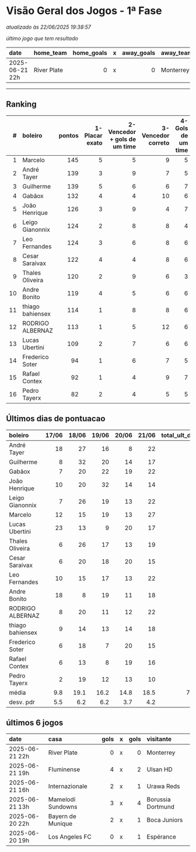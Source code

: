 # Visão Geral dos Jogos - 1ª Fase

_atualizado às 22/06/2025 19:38:57_

_último jogo que tem resultado_

| date           | home_team   |   home_goals | x   |   away_goals | away_team   |
|:---------------|:------------|-------------:|:----|-------------:|:------------|
| 2025-06-21 22h | River Plate |            0 | x   |            0 | Monterrey   |



---
## Ranking
|   # | boleiro          |   pontos |   1-Placar exato |   2-Vencedor + gols de um time |   3-Vencedor correto |   4-Gols de um time |   5-Nenhum acerto |
|----:|:-----------------|---------:|-----------------:|-------------------------------:|---------------------:|--------------------:|------------------:|
|   1 | Marcelo          |      145 |                5 |                              5 |                    9 |                   5 |                 4 |
|   2 | André Tayer      |      139 |                3 |                              9 |                    7 |                   5 |                 4 |
|   3 | Guilherme        |      139 |                5 |                              6 |                    6 |                   7 |                 4 |
|   4 | Gabãox           |      132 |                4 |                              4 |                   10 |                   6 |                 4 |
|   5 | João Henrique    |      126 |                3 |                              9 |                    4 |                   7 |                 5 |
|   6 | Leigo Gianonnix  |      124 |                2 |                              8 |                    8 |                   4 |                 6 |
|   7 | Leo Fernandes    |      124 |                3 |                              6 |                    8 |                   6 |                 5 |
|   8 | Cesar Saraivax   |      122 |                4 |                              4 |                    8 |                   6 |                 6 |
|   9 | Thales Oliveira  |      120 |                2 |                              9 |                    6 |                   3 |                 8 |
|  10 | Andre Bonito     |      119 |                4 |                              5 |                    6 |                   6 |                 7 |
|  11 | thiago bahiensex |      114 |                1 |                              8 |                    8 |                   6 |                 5 |
|  12 | RODRIGO ALBERNAZ |      113 |                1 |                              5 |                   12 |                   6 |                 4 |
|  13 | Lucas Ubertini   |      109 |                2 |                              7 |                    6 |                   6 |                 7 |
|  14 | Frederico Soter  |       94 |                1 |                              6 |                    7 |                   5 |                 9 |
|  15 | Rafael Contex    |       92 |                1 |                              4 |                    9 |                   7 |                 7 |
|  16 | Pedro Tayerx     |       82 |                2 |                              4 |                    5 |                   5 |                12 |

## Últimos dias de pontuacao
| boleiro          |   17/06 |   18/06 |   19/06 |   20/06 |   21/06 |   total_ult_dias |
|:-----------------|--------:|--------:|--------:|--------:|--------:|-----------------:|
| André Tayer      |    18   |    27   |    16   |     8   |    22   |             91   |
| Guilherme        |     8   |    32   |    20   |    14   |    17   |             91   |
| Gabãox           |     7   |    20   |    22   |    19   |    22   |             90   |
| João Henrique    |    10   |    20   |    32   |    14   |    14   |             90   |
| Leigo Gianonnix  |     7   |    26   |    19   |    13   |    22   |             87   |
| Marcelo          |    12   |    15   |    19   |    13   |    27   |             86   |
| Lucas Ubertini   |    23   |    13   |     9   |    20   |    17   |             82   |
| Thales Oliveira  |     6   |    26   |    17   |    13   |    19   |             81   |
| Cesar Saraivax   |     6   |    20   |    18   |    20   |    15   |             79   |
| Leo Fernandes    |    10   |    15   |    17   |    13   |    22   |             77   |
| Andre Bonito     |    18   |     8   |    19   |    11   |    18   |             74   |
| RODRIGO ALBERNAZ |     8   |    20   |    11   |    12   |    22   |             73   |
| thiago bahiensex |     9   |    14   |    13   |    14   |    18   |             68   |
| Frederico Soter  |     6   |    18   |     7   |    20   |    15   |             66   |
| Rafael Contex    |     6   |    13   |     8   |    19   |    16   |             62   |
| Pedro Tayerx     |     2   |    19   |    12   |    13   |    10   |             56   |
| média            |     9.8 |    19.1 |    16.2 |    14.8 |    18.5 |             78.3 |
| desv. pdr        |     5.5 |     6.2 |     6.2 |     3.7 |     4.2 |             11   |

## últimos 6 jogos
| date           | casa              |   gols | x   |   gols | visitante         |
|:---------------|:------------------|-------:|:----|-------:|:------------------|
| 2025-06-21 22h | River Plate       |      0 | x   |      0 | Monterrey         |
| 2025-06-21 19h | Fluminense        |      4 | x   |      2 | Ulsan HD          |
| 2025-06-21 16h | Internazionale    |      2 | x   |      1 | Urawa Reds        |
| 2025-06-21 13h | Mamelodi Sundowns |      3 | x   |      4 | Borussia Dortmund |
| 2025-06-20 22h | Bayern de Munique |      2 | x   |      1 | Boca Juniors      |
| 2025-06-20 19h | Los Angeles FC    |      0 | x   |      1 | Espérance         |
